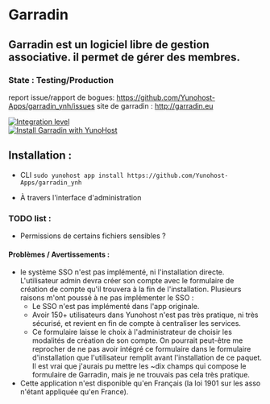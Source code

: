# Garradin

## Garradin est un logiciel libre de gestion associative. il permet de gérer des membres.


### State : Testing/Production ###

report issue/rapport de bogues: https://github.com/Yunohost-Apps/garradin_ynh/issues
site de garradin : http://garradin.eu

[![Integration level](https://dash.yunohost.org/integration/garradin.svg)](https://ci-apps.yunohost.org/jenkins/job/garradin%20%28Community%29/lastBuild/consoleFull)<br>
[![Install Garradin with YunoHost](https://install-app.yunohost.org/install-with-yunohost.png)](https://install-app.yunohost.org/?app=garradin)

## Installation :
- CLI
`sudo yunohost app install https://github.com/Yunohost-Apps/garradin_ynh`

- À travers l'interface d'administration

### TODO list :
- Permissions de certains fichiers sensibles ?

#### Problèmes / Avertissements :
- le système SSO n'est pas implémenté, ni l'installation directe. L'utilisateur admin devra créer son compte avec le formulaire de création de compte qu'il trouvera à la fin de l'installation. Plusieurs raisons m'ont poussé à ne pas implémenter le SSO :
  - Le SSO n'est pas implémenté dans l'app originale.
  - Avoir 150+ utilisateurs dans Yunohost n'est pas très pratique, ni très sécurisé, et revient en fin de compte à centraliser les services.
  - Ce formulaire laisse le choix à l'administrateur de choisir les modalités de création de son compte. On pourrait peut-être me reprocher de ne pas avoir intégré ce formulaire dans le formulaire d'installation que l'utilisateur remplit avant l'installation de ce paquet. Il est vrai que j'aurais pu mettre les ~dix champs qui compose le formulaire de Garradin, mais je ne trouvais pas cela très pratique.
- Cette application n'est disponible qu'en Français (la loi 1901 sur les asso n'étant appliquée qu'en France).
